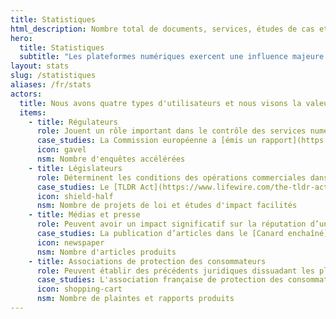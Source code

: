 ```yaml
---
title: Statistiques
html_description: Nombre total de documents, services, études de cas et analyses dans l'écosystème Open Terms Archive
hero:
  title: Statistiques
  subtitle: "Les plateformes numériques exercent une influence majeure sur la circulation mondiale de l’information, la gestion des données personnelles et les pratiques commerciales. Cette influence repose sur des règles formulées dans des documents souvent complexes et en perpétuelle évolution : conditions d’utilisation, politiques de confidentialité, régles de la communauté, etc.<br/><br/>Open Terms Archive comble une lacune essentielle en rendant ces règles lisibles, comparables et accessibles, afin d’en suivre les évolutions et d’en comprendre les enjeux."
layout: stats
slug: /statistiques
aliases: /fr/stats
actors:
  title: Nous avons quatre types d'utilisateurs et nous visons la valeur produite, la <span class="fontstyle--italic">North Star Metric</span> <i class="icon icon--size-inherit" data-lucide="sparkles"></i>, pour chacun d'eux.
  items:
    - title: Régulateurs
      role: Jouent un rôle important dans le contrôle des services numériques, ayant la capacité d’imposer des peines ou des sanctions.
      case_studies: La Commission européenne a [émis un rapport](https://op.europa.eu/en/publication-detail/-/publication/d6a287b5-5116-11ee-9220-01aa75ed71a1/language-en/) utilisant Open Terms Archive pour faire une [évaluation](https://ppmi.lt/news-insights/ppmi-has-completed-early-evaluation-p2b-regulation) à grande échelle de la conformité au [règlement P2B](https://eur-lex.europa.eu/eli/reg/2019/1150/oj).
      icon: gavel
      nsm: Nombre d'enquêtes accélérées
    - title: Législateurs
      role: Déterminent les conditions des opérations commerciales dans leurs juridictions et peuvent dans certains cas avoir de l’influence au-delà de leur territoire.
      case_studies: Le [TLDR Act](https://www.lifewire.com/the-tldr-act-could-help-you-make-sense-of-terms-of-service-agreements-5216643), projet de loi américain visant à imposer la publication des résumés des conditions d’utilisation dans des formats lisibles par les machines, a cité Open Terms Archive en exemple.
      icon: shield-half
      nsm: Nombre de projets de loi et études d'impact facilités
    - title: Médias et presse
      role: Peuvent avoir un impact significatif sur la réputation d’un service, pouvant aller jusqu’à menacer son nombre d’utilisateurs.
      case_studies: La publication d’articles dans le [Canard enchaîné](https://www.lecanardenchaine.fr/technologie-sciences/49891-a-bruxelles-la-lutte-anti-musk-reste-dans-les-choux),  [Vert](https://vert.eco/articles/musk-zuckerberg-bezos-les-cinq-dernieres-dingueries-des-geants-de-la-tech-qui-montrent-leur-bascule-trumpiste) et plusieurs blogs de l’écosystème numérique a été rendue possible grâce à l’identification et la diffusion, en janvier 2025, par Open Terms Archive, des changements apportés par Meta à leurs protections contre les discours haineux. 
      icon: newspaper
      nsm: Nombre d'articles produits
    - title: Associations de protection des consommateurs
      role: Peuvent établir des précédents juridiques dissuadant les plateformes d’appliquer des pratiques déloyales.
      case_studies: L'association française de protection des consommateurs [UFC-Que Choisir](https://www.quechoisir.org/) contacte une place de marché à la suite d'une mise à jour de ses conditions de vente, identifiée par Open Terms Archive, rétablissant une clause obligatoire par la loi en cinq jours.
      icon: shopping-cart
      nsm: Nombre de plaintes et rapports produits
---
```

